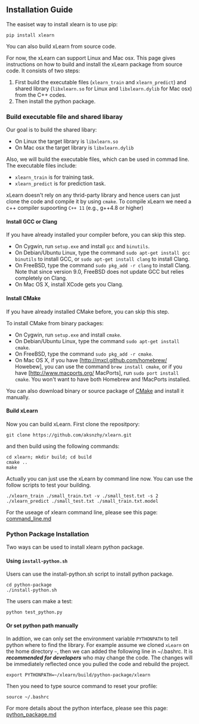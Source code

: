 ## Installation Guide

The easiset way to install xlearn is to use pip:

    pip install xlearn

You can also build xLearn from source code.

For now, the xLearn can support Linux and Mac osx. This page gives instructions on how to build and install the xLearn package from source code. It consists of two steps:

 1. First build the executable files (`xlearn_train` and `xlearn_predict`) and shared library (`libxlearn.so` for Linux and `libxlearn.dylib` for Mac osx) from the C++ codes.
 2. Then install the python package.

### Build executable file and shared libaray

Our goal is to build the shared libary:

 - On Linux the target library is `libxlearn.so`
 - On Mac osx the target library is `libxlearn.dylib`

Also, we will build the executable files, which can be used in commad line. The executable files include:

 - `xlearn_train` is for training task.
 - `xlearn_predict` is for prediction task.

xLearn doesn't rely on any thrid-party library and hence users can just clone the code and compile it by using `cmake`. To compile xLearn we need a c++ compiler supoorting `C++ 11` (e.g., g++4.8 or higher)

#### Install GCC or Clang

If you have already installed your compiler before, you can skip this step.

  * On Cygwin, run `setup.exe` and install `gcc` and `binutils`.
  * On Debian/Ubuntu Linux, type the command `sudo apt-get install gcc binutils` to install GCC, or `sudo apt-get install clang` to install Clang.
  * On FreeBSD, type the command `sudo pkg_add -r clang` to install Clang.  Note that since version 9.0, FreeBSD does not update GCC but relies completely on Clang.
  * On Mac OS X, install XCode gets you Clang.

#### Install CMake

If you have already installed CMake before, you can skip this step.

To install CMake from binary packages:

  * On Cygwin, run `setup.exe` and install `cmake`.
  * On Debian/Ubuntu Linux, type the command `sudo apt-get install cmake`.
  * On FreeBSD, type the command `sudo pkg_add -r cmake`.
  * On Mac OS X, if you have [http://mxcl.github.com/homebrew/ Howebew], you can use the command `brew install cmake`, or if you have [http://www.macports.org/ MacPorts], run `sudo port install cmake`.  You won't want to have both Homebrew and !MacPorts installed.

You can also download binary or source package of [CMake](http://www.cmake.org/cmake/resources/software.html) and install it manually.

#### Build xLearn

Now you can build xLearn. First clone the repositpory:

    git clone https://github.com/aksnzhy/xlearn.git

and then build using the following commands:

    cd xlearn; mkdir build; cd build
    cmake ..
    make

Actually you can just use the xLearn by command line now. You can use the follow scripts to test your building.

    ./xlearn_train ./small_train.txt -v ./small_test.txt -s 2
    ./xlearn_predict ./small_test.txt ./small_train.txt.model

For the useage of xlearn command line, please see this page: [command_line.md][1]

### Python Package Installation

Two ways can be used to install xlearn python package.

#### Using `install-python.sh`

Users can use the install-python.sh script to install python package.

    cd python-package
    ./install-python.sh

The users can make a test: 

    python test_python.py

#### Or set python path manually

In addtion, we can only set the environment variable `PYTHONPATH` to tell python where to find the library. For example assume we cloned `xLearn` on the home directory `~`, then we can added the following line in ~/.bashrc. It is ***recommended for developers*** who may change the code. The changes will be immediately reflected once you pulled the code and rebuild the project.

    export PYTHONPATH=~/xlearn/build/python-package/xlearn
    
Then you need to type source command to reset your profile:

    source ~/.bashrc

For more details about the python interface, please see this page: [python_package.md][2]

  [1]: command_line.md
  [2]: python_package.md